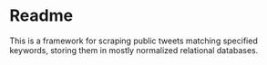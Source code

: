 # Readme
This is a framework for scraping public tweets matching specified keywords, storing them in
mostly normalized relational databases.